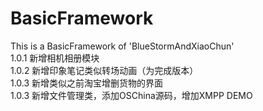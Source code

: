 # BasicFramework
This is a BasicFramework of 'BlueStormAndXiaoChun'</br>
1.0.1 新增相机相册模块<CameraAlbumVC></br>
1.0.2 新增印象笔记类似转场动画（为完成版本）</br>
1.0.3 新增类似之前淘宝增删货物的界面 </br>
1.0.3 新增文件管理类，添加OSChina源码，增加XMPP DEMO</br>
</br>
</br>
</br>
</br>
</br>
</br>
</br>

